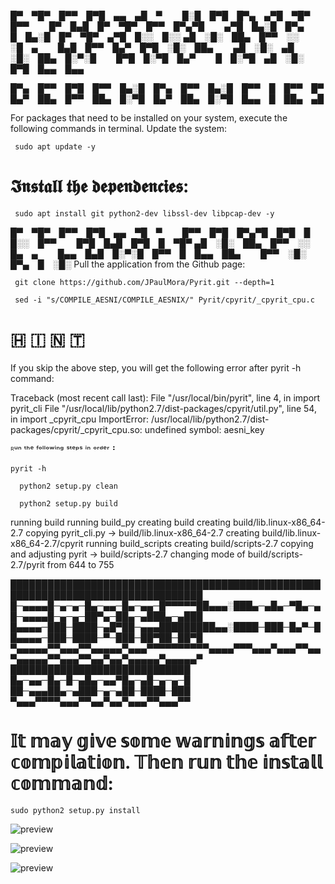 █▀ ▀█▀ █▀▀ █▀█ ▄▄ ▄█ ▀   █░█ █▀█ █▀▄ ▄▀█ ▀█▀ █▀▀   █▀ █▄█ █▀ ▀█▀ █▀▀ █▀▄▀█   ▄▀█ █▄░█ █▀▄   █ █▄░█ █▀ ▀█▀ ▄▀█ █░░ █░░
▄█ ░█░ ██▄ █▀▀ ░░ ░█ ▄   █▄█ █▀▀ █▄▀ █▀█ ░█░ ██▄   ▄█ ░█░ ▄█ ░█░ ██▄ █░▀░█   █▀█ █░▀█ █▄▀   █ █░▀█ ▄█ ░█░ █▀█ █▄▄ █▄▄

█▀▄ █▀▀ █▀█ █▀▀ █▄░█ █▀▄ █▀▀ █▄░█ █▀▀ █ █▀▀ █▀
█▄▀ ██▄ █▀▀ ██▄ █░▀█ █▄▀ ██▄ █░▀█ █▄▄ █ ██▄ ▄█

For packages that need to be installed on your system, execute the following commands in terminal.
Update the system:

```  sudo apt update -y   ```

# 𝕴𝖓𝖘𝖙𝖆𝖑𝖑 𝖙𝖍𝖊 𝖉𝖊𝖕𝖊𝖓𝖉𝖊𝖓𝖈𝖎𝖊𝖘:

```  sudo apt install git python2-dev libssl-dev libpcap-dev -y   ```

 

█▀ ▀█▀ █▀▀ █▀█ ▄▄ ▀█ ▀   █▀▀ █▀█ █▀▄▀█ █▀█ █ █░░ █▀▀   █▀█ █▄█ █▀█ █ ▀█▀
▄█ ░█░ ██▄ █▀▀ ░░ █▄ ▄   █▄▄ █▄█ █░▀░█ █▀▀ █ █▄▄ ██▄   █▀▀ ░█░ █▀▄ █ ░█░
Pull the application from the Github page:

```  git clone https://github.com/JPaulMora/Pyrit.git --depth=1   ```

```  sed -i "s/COMPILE_AESNI/COMPILE_AESNIX/" Pyrit/cpyrit/_cpyrit_cpu.c    ```

#   🇭​​​​​ 🇮​​​​​ 🇳​​​​​ 🇹​​​​​
If you skip the above step, you will get the following error after pyrit -h command:

Traceback (most recent call last):
  File "/usr/local/bin/pyrit", line 4, in <module>
    import pyrit_cli
  File "/usr/local/lib/python2.7/dist-packages/cpyrit/util.py", line 54, in <module>
    import _cpyrit_cpu
ImportError: /usr/local/lib/python2.7/dist-packages/cpyrit/_cpyrit_cpu.so: undefined symbol: aesni_key

ᴿᵘⁿ ᵗʰᵉ ᶠᵒˡˡᵒʷⁱⁿᵍ ˢᵗᵉᵖˢ ⁱⁿ ᵒʳᵈᵉʳ⠘

``` pyrit -h ``` 

```   python2 setup.py clean   ```

 ```   python2 setup.py build   ``` 

running build
running build_py
creating build
creating build/lib.linux-x86_64-2.7
copying pyrit_cli.py -> build/lib.linux-x86_64-2.7
creating build/lib.linux-x86_64-2.7/cpyrit 
running build_scripts
creating build/scripts-2.7
copying and adjusting pyrit -> build/scripts-2.7
changing mode of build/scripts-2.7/pyrit from 644 to 755  


█████████████████████████████████████████████████████████████████████████████████
█─▄▄▄▄█─▄─▄─█▄─▄▄─█▄─▄▄─█▀▀▀▀▀██▄▄▄░███▄─▄█▄─▀█▄─▄█─▄▄▄▄█─▄─▄─██▀▄─██▄─▄███▄─▄███
█▄▄▄▄─███─████─▄█▀██─▄▄▄█████████▄▄░████─███─█▄▀─██▄▄▄▄─███─████─▀─███─██▀██─██▀█
▀▄▄▄▄▄▀▀▄▄▄▀▀▄▄▄▄▄▀▄▄▄▀▀▀▀▀▀▀▀▀▀▄▄▄▄▀▀▀▄▄▄▀▄▄▄▀▀▄▄▀▄▄▄▄▄▀▀▄▄▄▀▀▄▄▀▄▄▀▄▄▄▄▄▀▄▄▄▄▄▀
█████████████████████████████
█▄─▄▄─█▄─█─▄█▄─▄▄▀█▄─▄█─▄─▄─█
██─▄▄▄██▄─▄███─▄─▄██─████─███
▀▄▄▄▀▀▀▀▄▄▄▀▀▄▄▀▄▄▀▄▄▄▀▀▄▄▄▀▀

 # 𝕀𝕥 𝕞𝕒𝕪 𝕘𝕚𝕧𝕖 𝕤𝕠𝕞𝕖 𝕨𝕒𝕣𝕟𝕚𝕟𝕘𝕤 𝕒𝕗𝕥𝕖𝕣 𝕔𝕠𝕞𝕡𝕚𝕝𝕒𝕥𝕚𝕠𝕟. 𝕋𝕙𝕖𝕟 𝕣𝕦𝕟 𝕥𝕙𝕖 𝕚𝕟𝕤𝕥𝕒𝕝𝕝 𝕔𝕠𝕞𝕞𝕒𝕟𝕕:
```sudo python2 setup.py install```

![preview](img/pyrit1.png)


![preview](img/pyrit2.png)


![preview](img/pyrit3.png)
